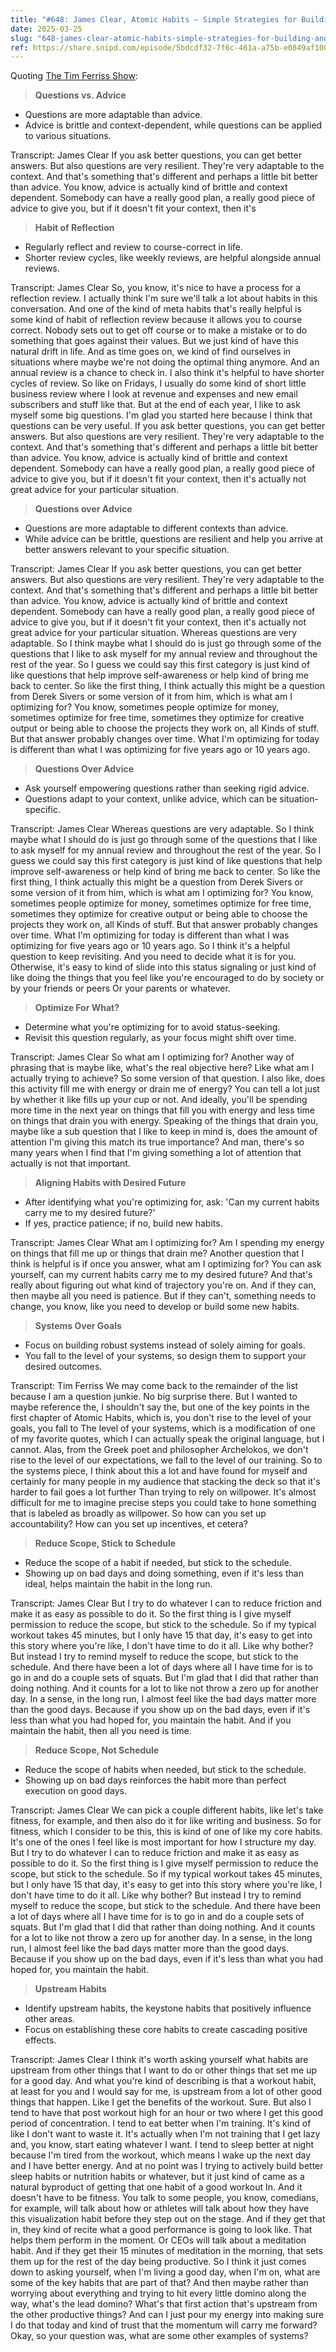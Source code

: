 ```yaml
---
title: "#648: James Clear, Atomic Habits — Simple Strategies for Building (And Breaking) Habits, Questions for Personal Mastery and Growth, Tactics for Writing and Launching a Mega-Bestseller, Finding Leverage, and More"
date: 2025-03-25
slug: "648-james-clear-atomic-habits-simple-strategies-for-building-and-breaking-habits-questions-for-personal-mastery-and-growth-tactics-for-writing-and-launching-a-mega-bestseller-finding-leverage-and-more"
ref: https://share.snipd.com/episode/5bdcdf32-7f6c-461a-a75b-e0849af100cb
---
```


Quoting [The Tim Ferriss Show](https://share.snipd.com/episode/5bdcdf32-7f6c-461a-a75b-e0849af100cb):

> **Questions vs. Advice**

- Questions are more adaptable than advice. 
- Advice is brittle and context-dependent, while questions can be applied to various situations.

Transcript:
James Clear
If you ask better questions, you can get better answers. But also questions are very resilient. They're very adaptable to the context. And that's something that's different and perhaps a little bit better than advice. You know, advice is actually kind of brittle and context dependent. Somebody can have a really good plan, a really good piece of advice to give you, but if it doesn't fit your context, then it's

> **Habit of Reflection**

- Regularly reflect and review to course-correct in life.
- Shorter review cycles, like weekly reviews, are helpful alongside annual reviews.

Transcript:
James Clear
So, you know, it's nice to have a process for a reflection review. I actually think I'm sure we'll talk a lot about habits in this conversation. And one of the kind of meta habits that's really helpful is some kind of habit of reflection review because it allows you to course correct. Nobody sets out to get off course or to make a mistake or to do something that goes against their values. But we just kind of have this natural drift in life. And as time goes on, we kind of find ourselves in situations where maybe we're not doing the optimal thing anymore. And an annual review is a chance to check in. I also think it's helpful to have shorter cycles of review. So like on Fridays, I usually do some kind of short little business review where I look at revenue and expenses and new email subscribers and stuff like that. But at the end of each year, I like to ask myself some big questions. I'm glad you started here because I think that questions can be very useful. If you ask better questions, you can get better answers. But also questions are very resilient. They're very adaptable to the context. And that's something that's different and perhaps a little bit better than advice. You know, advice is actually kind of brittle and context dependent. Somebody can have a really good plan, a really good piece of advice to give you, but if it doesn't fit your context, then it's actually not great advice for your particular situation.

> **Questions over Advice**

- Questions are more adaptable to different contexts than advice. 
- While advice can be brittle, questions are resilient and help you arrive at better answers relevant to your specific situation.

Transcript:
James Clear
If you ask better questions, you can get better answers. But also questions are very resilient. They're very adaptable to the context. And that's something that's different and perhaps a little bit better than advice. You know, advice is actually kind of brittle and context dependent. Somebody can have a really good plan, a really good piece of advice to give you, but if it doesn't fit your context, then it's actually not great advice for your particular situation. Whereas questions are very adaptable. So I think maybe what I should do is just go through some of the questions that I like to ask myself for my annual review and throughout the rest of the year. So I guess we could say this first category is just kind of like questions that help improve self-awareness or help kind of bring me back to center. So like the first thing, I think actually this might be a question from Derek Sivers or some version of it from him, which is what am I optimizing for? You know, sometimes people optimize for money, sometimes optimize for free time, sometimes they optimize for creative output or being able to choose the projects they work on, all Kinds of stuff. But that answer probably changes over time. What I'm optimizing for today is different than what I was optimizing for five years ago or 10 years ago.

> **Questions Over Advice**

- Ask yourself empowering questions rather than seeking rigid advice.
- Questions adapt to your context, unlike advice, which can be situation-specific.

Transcript:
James Clear
Whereas questions are very adaptable. So I think maybe what I should do is just go through some of the questions that I like to ask myself for my annual review and throughout the rest of the year. So I guess we could say this first category is just kind of like questions that help improve self-awareness or help kind of bring me back to center. So like the first thing, I think actually this might be a question from Derek Sivers or some version of it from him, which is what am I optimizing for? You know, sometimes people optimize for money, sometimes optimize for free time, sometimes they optimize for creative output or being able to choose the projects they work on, all Kinds of stuff. But that answer probably changes over time. What I'm optimizing for today is different than what I was optimizing for five years ago or 10 years ago. So I think it's a helpful question to keep revisiting. And you need to decide what it is for you. Otherwise, it's easy to kind of slide into this status signaling or just kind of like doing the things that you feel like you're encouraged to do by society or by your friends or peers Or your parents or whatever.

> **Optimize For What?**

- Determine what you're optimizing for to avoid status-seeking.
- Revisit this question regularly, as your focus might shift over time.

Transcript:
James Clear
So what am I optimizing for? Another way of phrasing that is maybe like, what's the real objective here? Like what am I actually trying to achieve? So some version of that question. I also like, does this activity fill me with energy or drain me of energy? You can tell a lot just by whether it like fills up your cup or not. And ideally, you'll be spending more time in the next year on things that fill you with energy and less time on things that drain you with energy. Speaking of the things that drain you, maybe like a sub question that I like to keep in mind is, does the amount of attention I'm giving this match its true importance? And man, there's so many years when I find that I'm giving something a lot of attention that actually is not that important.

> **Aligning Habits with Desired Future**

- After identifying what you're optimizing for, ask: 'Can my current habits carry me to my desired future?'
- If yes, practice patience; if no, build new habits.

Transcript:
James Clear
What am I optimizing for? Am I spending my energy on things that fill me up or things that drain me? Another question that I think is helpful is if once you answer, what am I optimizing for? You can ask yourself, can my current habits carry me to my desired future? And that's really about figuring out what kind of trajectory you're on. And if they can, then maybe all you need is patience. But if they can't, something needs to change, you know, like you need to develop or build some new habits.

> **Systems Over Goals**

- Focus on building robust systems instead of solely aiming for goals.
- You fall to the level of your systems, so design them to support your desired outcomes.

Transcript:
Tim Ferriss
We may come back to the remainder of the list because I am a question junkie. No big surprise there. But I wanted to maybe reference the, I shouldn't say the, but one of the key points in the first chapter of Atomic Habits, which is, you don't rise to the level of your goals, you fall to The level of your systems, which is a modification of one of my favorite quotes, which I can actually speak the original language, but I cannot. Alas, from the Greek poet and philosopher Archelokos, we don't rise to the level of our expectations, we fall to the level of our training. So to the systems piece, I think about this a lot and have found for myself and certainly for many people in my audience that stacking the deck so that it's harder to fail goes a lot further Than trying to rely on willpower. It's almost difficult for me to imagine precise steps you could take to hone something that is labeled as broadly as willpower. So how can you set up accountability? How can you set up incentives, et cetera?

> **Reduce Scope, Stick to Schedule**

- Reduce the scope of a habit if needed, but stick to the schedule.
- Showing up on bad days and doing something, even if it's less than ideal, helps maintain the habit in the long run.

Transcript:
James Clear
But I try to do whatever I can to reduce friction and make it as easy as possible to do it. So the first thing is I give myself permission to reduce the scope, but stick to the schedule. So if my typical workout takes 45 minutes, but I only have 15 that day, it's easy to get into this story where you're like, I don't have time to do it all. Like why bother? But instead I try to remind myself to reduce the scope, but stick to the schedule. And there have been a lot of days where all I have time for is to go in and do a couple sets of squats. But I'm glad that I did that rather than doing nothing. And it counts for a lot to like not throw a zero up for another day. In a sense, in the long run, I almost feel like the bad days matter more than the good days. Because if you show up on the bad days, even if it's less than what you had hoped for, you maintain the habit. And if you maintain the habit, then all you need is time.

> **Reduce Scope, Not Schedule**

- Reduce the scope of habits when needed, but stick to the schedule.
- Showing up on bad days reinforces the habit more than perfect execution on good days.

Transcript:
James Clear
We can pick a couple different habits, like let's take fitness, for example, and then also do it for like writing and business. So for fitness, which I consider to be this, this is kind of one of like my core habits. It's one of the ones I feel like is most important for how I structure my day. But I try to do whatever I can to reduce friction and make it as easy as possible to do it. So the first thing is I give myself permission to reduce the scope, but stick to the schedule. So if my typical workout takes 45 minutes, but I only have 15 that day, it's easy to get into this story where you're like, I don't have time to do it all. Like why bother? But instead I try to remind myself to reduce the scope, but stick to the schedule. And there have been a lot of days where all I have time for is to go in and do a couple sets of squats. But I'm glad that I did that rather than doing nothing. And it counts for a lot to like not throw a zero up for another day. In a sense, in the long run, I almost feel like the bad days matter more than the good days. Because if you show up on the bad days, even if it's less than what you had hoped for, you maintain the habit.

> **Upstream Habits**

- Identify upstream habits, the keystone habits that positively influence other areas.
- Focus on establishing these core habits to create cascading positive effects.

Transcript:
James Clear
I think it's worth asking yourself what habits are upstream from other things that I want to do or other things that set me up for a good day. And what you're kind of describing is that a workout habit, at least for you and I would say for me, is upstream from a lot of other good things that happen. Like I get the benefits of the workout. Sure. But also I tend to have that post workout high for an hour or two where I get this good period of concentration. I tend to eat better when I'm training. It's kind of like I don't want to waste it. It's actually when I'm not training that I get lazy and, you know, start eating whatever I want. I tend to sleep better at night because I'm tired from the workout, which means I wake up the next day and I have better energy. And at no point was I trying to actively build better sleep habits or nutrition habits or whatever, but it just kind of came as a natural byproduct of getting that one habit of a good workout In. And it doesn't have to be fitness. You talk to some people, you know, comedians, for example, will talk about how or athletes will talk about how they have this visualization habit before they step out on the stage. And if they get that in, they kind of recite what a good performance is going to look like. That helps them perform in the moment. Or CEOs will talk about a meditation habit. And if they get their 15 minutes of meditation in the morning, that sets them up for the rest of the day being productive. So I think it just comes down to asking yourself, when I'm living a good day, when I'm on, what are some of the key habits that are part of that? And then maybe rather than worrying about everything and trying to hit every little domino along the way, what's the lead domino? What's that first action that's upstream from the other productive things? And can I just pour my energy into making sure I do that today and kind of trust that the momentum will carry me forward? Okay, so your question was, what are some other examples of systems?